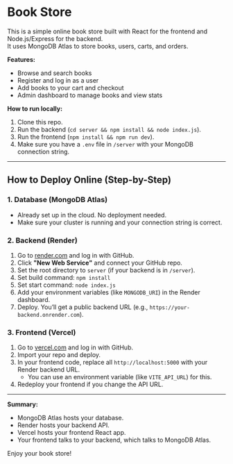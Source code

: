 # Book Store

This is a simple online book store built with React for the frontend and Node.js/Express for the backend.  
It uses MongoDB Atlas to store books, users, carts, and orders.

**Features:**
- Browse and search books
- Register and log in as a user
- Add books to your cart and checkout
- Admin dashboard to manage books and view stats

**How to run locally:**
1. Clone this repo.
2. Run the backend (`cd server && npm install && node index.js`).
3. Run the frontend (`npm install && npm run dev`).
4. Make sure you have a `.env` file in `/server` with your MongoDB connection string.

---

## How to Deploy Online (Step-by-Step)

### 1. **Database (MongoDB Atlas)**
- Already set up in the cloud. No deployment needed.
- Make sure your cluster is running and your connection string is correct.

### 2. **Backend (Render)**
1. Go to [render.com](https://render.com/) and log in with GitHub.
2. Click **"New Web Service"** and connect your GitHub repo.
3. Set the root directory to `server` (if your backend is in `/server`).
4. Set build command: `npm install`
5. Set start command: `node index.js`
6. Add your environment variables (like `MONGODB_URI`) in the Render dashboard.
7. Deploy. You’ll get a public backend URL (e.g., `https://your-backend.onrender.com`).

### 3. **Frontend (Vercel)**
1. Go to [vercel.com](https://vercel.com/) and log in with GitHub.
2. Import your repo and deploy.
3. In your frontend code, replace all `http://localhost:5000` with your Render backend URL.
   - You can use an environment variable (like `VITE_API_URL`) for this.
4. Redeploy your frontend if you change the API URL.

---

**Summary:**  
- MongoDB Atlas hosts your database.
- Render hosts your backend API.
- Vercel hosts your frontend React app.
- Your frontend talks to your backend, which talks to MongoDB Atlas.

Enjoy your book store!
